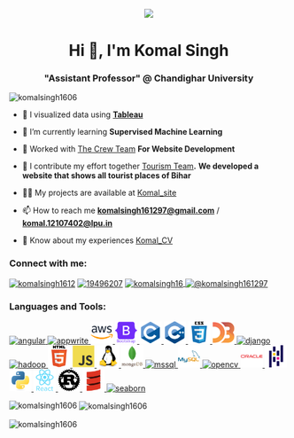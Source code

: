  <p align="center">
 <img src="https://awesome-svg.vercel.app/card/card_2?name=komal%20singh&summary=Data%20Analytics&style=nameColor:rgba(0,0,0,1);summaryColor:rgba(90,6,6,1);backgroundColor:rgba(155,155,155,0.48);" />
 
<p>
<h1 align="center">Hi 👋, I'm Komal Singh</h1> 
<h3 align="center">"Assistant Professor" @ Chandighar University  </h3>

<p align="left"> <img src="https://komarev.com/ghpvc/?username=komalsingh1606&label=Profile%20views&color=0e75b6&style=flat" alt="komalsingh1606" /></p>

- 🔭 I visualized data using <a href="https://public.tableau.com/app/profile/komal.singh7421/viz/RevenueVisualization_16586670717440/Dashboard1?publish=yes"> <b>Tableau </b> </a>

- 🌱 I’m currently learning **Supervised Machine Learning**

- 👯 Worked with [The Crew Team](https://thecrewteam.netlify.app/) **For Website Development**

- 🤝 I contribute my effort together [Tourism Team](https://bihartourism.netlify.app/)**.** **We developed a website that shows all tourist places of Bihar**

- 👨‍💻 My projects are available at <a href = "https://app.netlify.com/teams/komalsingh1606/overview">Komal_site</a>

- 📫 How to reach me **komalsingh161297@gmail.com** / **komal.12107402@lpu.in**


- 📄 Know about my experiences <a href ="https://drive.google.com/file/d/1vtfKPJF-n6LFoYKjl5ku_NkfKrsmEOTH/view?usp=share_link">Komal_CV</a>
 


<h3 align="left">Connect with me:</h3>
<p align="left">
<a href="https://linkedin.com/in/komalsingh1612" target="blank"><img align="center" src="https://raw.githubusercontent.com/rahuldkjain/github-profile-readme-generator/master/src/images/icons/Social/linked-in-alt.svg" alt="komalsingh1612" height="30" width="40" /></a>
<a href="https://stackoverflow.com/users/19496207" target="blank"><img align="center" src="https://raw.githubusercontent.com/rahuldkjain/github-profile-readme-generator/master/src/images/icons/Social/stack-overflow.svg" alt="19496207" height="30" width="40" /></a>
<a href="https://kaggle.com/komalsingh16" target="blank"><img align="center" src="https://raw.githubusercontent.com/rahuldkjain/github-profile-readme-generator/master/src/images/icons/Social/kaggle.svg" alt="komalsingh16" height="30" width="40" /> </a>
<a href="https://medium.com/@komalsingh161297" target="blank"><img align="center" src="https://raw.githubusercontent.com/rahuldkjain/github-profile-readme-generator/master/src/images/icons/Social/medium.svg" alt="@komalsingh161297" height="30" width="40"/> </a>

</p>

<h3 align="left">Languages and Tools:</h3>
<p align="left"> <a href="https://angular.io" target="_blank" rel="noreferrer"> <img src="https://angular.io/assets/images/logos/angular/angular.svg" alt="angular" width="40" height="40"/> </a> <a href="https://appwrite.io" target="_blank" rel="noreferrer"> <img src="https://www.vectorlogo.zone/logos/appwriteio/appwriteio-icon.svg" alt="appwrite" width="40" height="40"/> </a> <a href="https://aws.amazon.com" target="_blank" rel="noreferrer"> <img src="https://raw.githubusercontent.com/devicons/devicon/master/icons/amazonwebservices/amazonwebservices-original-wordmark.svg" alt="aws" width="40" height="40"/> </a> <a href="https://getbootstrap.com" target="_blank" rel="noreferrer"> <img src="https://raw.githubusercontent.com/devicons/devicon/master/icons/bootstrap/bootstrap-plain-wordmark.svg" alt="bootstrap" width="40" height="40"/> </a> <a href="https://www.cprogramming.com/" target="_blank" rel="noreferrer"> <img src="https://raw.githubusercontent.com/devicons/devicon/master/icons/c/c-original.svg" alt="c" width="40" height="40"/> </a> <a href="https://www.w3schools.com/cpp/" target="_blank" rel="noreferrer"> <img src="https://raw.githubusercontent.com/devicons/devicon/master/icons/cplusplus/cplusplus-original.svg" alt="cplusplus" width="40" height="40"/> </a> <a href="https://www.w3schools.com/css/" target="_blank" rel="noreferrer"> <img src="https://raw.githubusercontent.com/devicons/devicon/master/icons/css3/css3-original-wordmark.svg" alt="css3" width="40" height="40"/> </a> <a href="https://d3js.org/" target="_blank" rel="noreferrer"> <img src="https://raw.githubusercontent.com/devicons/devicon/master/icons/d3js/d3js-original.svg" alt="d3js" width="40" height="40"/> </a> <a href="https://www.djangoproject.com/" target="_blank" rel="noreferrer"> <img src="https://cdn.worldvectorlogo.com/logos/django.svg" alt="django" width="40" height="40"/> </a> <a href="https://hadoop.apache.org/" target="_blank" rel="noreferrer">  <img src="https://www.vectorlogo.zone/logos/apache_hadoop/apache_hadoop-icon.svg" alt="hadoop" width="40" height="40"/> </a> <a href="https://www.w3.org/html/" target="_blank" rel="noreferrer"> <img src="https://raw.githubusercontent.com/devicons/devicon/master/icons/html5/html5-original-wordmark.svg" alt="html5" width="40" height="40"/> </a> <a href="https://developer.mozilla.org/en-US/docs/Web/JavaScript" target="_blank" rel="noreferrer"> <img src="https://raw.githubusercontent.com/devicons/devicon/master/icons/javascript/javascript-original.svg" alt="javascript" width="40" height="40"/> </a> <a href="https://www.linux.org/" target="_blank" rel="noreferrer"> <img src="https://raw.githubusercontent.com/devicons/devicon/master/icons/linux/linux-original.svg" alt="linux" width="40" height="40"/> </a> <a href="https://www.mongodb.com/" target="_blank" rel="noreferrer"> <img src="https://raw.githubusercontent.com/devicons/devicon/master/icons/mongodb/mongodb-original-wordmark.svg" alt="mongodb" width="40" height="40"/> </a> <a href="https://www.microsoft.com/en-us/sql-server" target="_blank" rel="noreferrer"> <img src="https://www.svgrepo.com/show/303229/microsoft-sql-server-logo.svg" alt="mssql" width="40" height="40"/> </a> <a href="https://www.mysql.com/" target="_blank" rel="noreferrer"> <img src="https://raw.githubusercontent.com/devicons/devicon/master/icons/mysql/mysql-original-wordmark.svg" alt="mysql" width="40" height="40"/> </a> <a href="https://opencv.org/" target="_blank" rel="noreferrer"> <img src="https://www.vectorlogo.zone/logos/opencv/opencv-icon.svg" alt="opencv" width="40" height="40"/> </a> <a href="https://www.oracle.com/" target="_blank" rel="noreferrer"> <img src="https://raw.githubusercontent.com/devicons/devicon/master/icons/oracle/oracle-original.svg" alt="oracle" width="40" height="40"/> </a> <a href="https://pandas.pydata.org/" target="_blank" rel="noreferrer"> <img src="https://raw.githubusercontent.com/devicons/devicon/2ae2a900d2f041da66e950e4d48052658d850630/icons/pandas/pandas-original.svg" alt="pandas" width="40" height="40"/> </a> <a href="https://www.python.org" target="_blank" rel="noreferrer"> <img src="https://raw.githubusercontent.com/devicons/devicon/master/icons/python/python-original.svg" alt="python" width="40" height="40"/> </a> <a href="https://reactjs.org/" target="_blank" rel="noreferrer"> <img src="https://raw.githubusercontent.com/devicons/devicon/master/icons/react/react-original-wordmark.svg" alt="react" width="40" height="40"/> </a> <a href="https://www.rust-lang.org" target="_blank" rel="noreferrer"> <img src="https://raw.githubusercontent.com/devicons/devicon/master/icons/rust/rust-plain.svg" alt="rust" width="40" height="40"/> </a> <a href="https://www.scala-lang.org" target="_blank" rel="noreferrer"> <img src="https://raw.githubusercontent.com/devicons/devicon/master/icons/scala/scala-original.svg" alt="scala" width="40" height="40"/> </a> <a href="https://seaborn.pydata.org/" target="_blank" rel="noreferrer"> <img src="https://seaborn.pydata.org/_images/logo-mark-lightbg.svg" alt="seaborn" width="40" height="40"/> </a> </p>


<p><img align="left" src="https://github-readme-stats.vercel.app/api/top-langs?username=komalsingh1606&show_icons=true&locale=en&layout=compact" alt="komalsingh1606" /></p>

<p>&nbsp;<img align="center" src="https://github-readme-stats.vercel.app/api?username=komalsingh1606&show_icons=true&locale=en" alt="komalsingh1606" /></p>

<p><img align="center" src="https://github-readme-streak-stats.herokuapp.com/?user=komalsingh1606&"alt="komalsingh1606"/> </p>
